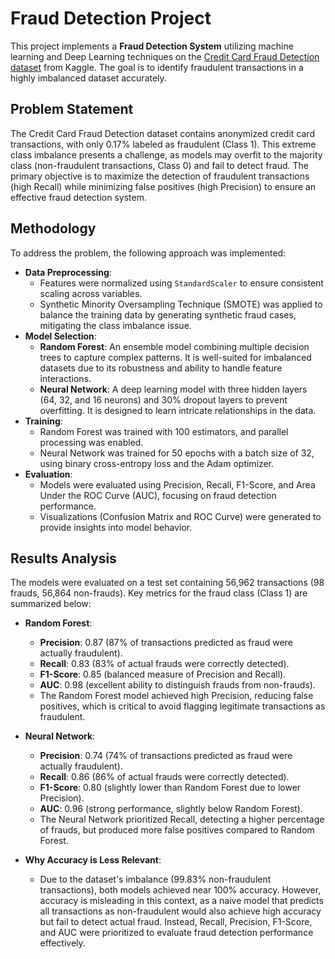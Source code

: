 # Fraud Detection Project

This project implements a **Fraud Detection System** utilizing machine learning and Deep Learning techniques on the [Credit Card Fraud Detection dataset](https://www.kaggle.com/datasets/mlg-ulb/creditcardfraud) from Kaggle. The goal is to identify fraudulent transactions in a highly imbalanced dataset accurately.

## Problem Statement
The Credit Card Fraud Detection dataset contains anonymized credit card transactions, with only 0.17% labeled as fraudulent (Class 1). This extreme class imbalance presents a challenge, as models may overfit to the majority class (non-fraudulent transactions, Class 0) and fail to detect fraud. The primary objective is to maximize the detection of fraudulent transactions (high Recall) while minimizing false positives (high Precision) to ensure an effective fraud detection system.

## Methodology
To address the problem, the following approach was implemented:

- **Data Preprocessing**:
  - Features were normalized using `StandardScaler` to ensure consistent scaling across variables.
  - Synthetic Minority Oversampling Technique (SMOTE) was applied to balance the training data by generating synthetic fraud cases, mitigating the class imbalance issue.
- **Model Selection**:
  - **Random Forest**: An ensemble model combining multiple decision trees to capture complex patterns. It is well-suited for imbalanced datasets due to its robustness and ability to handle feature interactions.
  - **Neural Network**: A deep learning model with three hidden layers (64, 32, and 16 neurons) and 30% dropout layers to prevent overfitting. It is designed to learn intricate relationships in the data.
- **Training**:
  - Random Forest was trained with 100 estimators, and parallel processing was enabled.
  - Neural Network was trained for 50 epochs with a batch size of 32, using binary cross-entropy loss and the Adam optimizer.
- **Evaluation**:
  - Models were evaluated using Precision, Recall, F1-Score, and Area Under the ROC Curve (AUC), focusing on fraud detection performance.
  - Visualizations (Confusion Matrix and ROC Curve) were generated to provide insights into model behavior.

## Results Analysis
The models were evaluated on a test set containing 56,962 transactions (98 frauds, 56,864 non-frauds). Key metrics for the fraud class (Class 1) are summarized below:

- **Random Forest**:
  - **Precision**: 0.87 (87% of transactions predicted as fraud were actually fraudulent).
  - **Recall**: 0.83 (83% of actual frauds were correctly detected).
  - **F1-Score**: 0.85 (balanced measure of Precision and Recall).
  - **AUC**: 0.98 (excellent ability to distinguish frauds from non-frauds).
  - The Random Forest model achieved high Precision, reducing false positives, which is critical to avoid flagging legitimate transactions as fraudulent.

- **Neural Network**:
  - **Precision**: 0.74 (74% of transactions predicted as fraud were actually fraudulent).
  - **Recall**: 0.86 (86% of actual frauds were correctly detected).
  - **F1-Score**: 0.80 (slightly lower than Random Forest due to lower Precision).
  - **AUC**: 0.96 (strong performance, slightly below Random Forest).
  - The Neural Network prioritized Recall, detecting a higher percentage of frauds, but produced more false positives compared to Random Forest.

- **Why Accuracy is Less Relevant**:
  - Due to the dataset's imbalance (99.83% non-fraudulent transactions), both models achieved near 100% accuracy. However, accuracy is misleading in this context, as a naive model that predicts all transactions as non-fraudulent would also achieve high accuracy but fail to detect actual fraud. Instead, Recall, Precision, F1-Score, and AUC were prioritized to evaluate fraud detection performance effectively.
